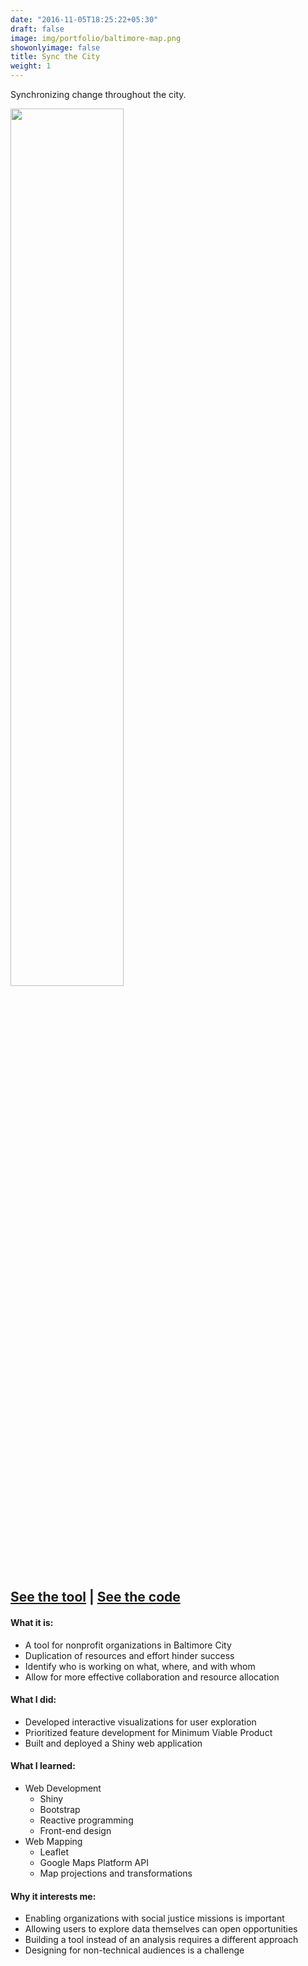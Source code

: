 ```yaml
---
date: "2016-11-05T18:25:22+05:30"
draft: false
image: img/portfolio/baltimore-map.png
showonlyimage: false
title: Sync the City
weight: 1
---
```


Synchronizing change throughout the city.
<!--more-->

<img src="/img/portfolio/baltimore-map.png" width="60%">

## [**See the tool**](https://jason-bixon.shinyapps.io/sync_map) | [**See the code**](https://github.com/syncthecity/shinymap)    

#### What it is:  
* A tool for nonprofit organizations in Baltimore City
* Duplication of resources and effort hinder success
* Identify who is working on what, where, and with whom
* Allow for more effective collaboration and resource allocation

#### What I did:  
* Developed interactive visualizations for user exploration
* Prioritized feature development for Minimum Viable Product  
* Built and deployed a Shiny web application

#### What I learned:  
* Web Development  
  + Shiny
  + Bootstrap
  + Reactive programming
  + Front-end design
* Web Mapping 
  + Leaflet
  + Google Maps Platform API
  + Map projections and transformations

#### Why it interests me:  
* Enabling organizations with social justice missions is important 
* Allowing users to explore data themselves can open opportunities
* Building a tool instead of an analysis requires a different approach
* Designing for non-technical audiences is a challenge